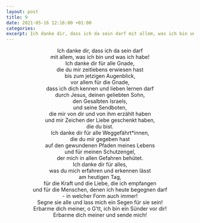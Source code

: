 ```yaml
---
layout: post
title: 9
date: 2021-05-16 12:16:00 +01:00
categories: 
excerpt: Ich danke dir, dass ich da sein darf mit allem, was ich bin und was ich habe!
---
```


<p align="center">Ich danke dir, dass ich da sein darf<br/>
mit allem, was ich bin und was ich habe!<br/>
Ich danke dir für alle Gnade,<br/>
die du mir zeitlebens erwiesen hast<br/>
bis zum jetzigen Augenblick,<br/>
vor allem für die Gnade,<br/>
dass ich dich kennen und lieben lernen darf<br/>
durch Jesus, deinen geliebten Sohn,<br/>
den Gesalbten Israels,<br/>
und seine Sendboten,<br/>
die mir von dir und von ihm erzählt haben<br/>
und mir Zeichen der Liebe geschenkt haben,<br/>
die du bist.<br/>
Ich danke dir für alle Weggefährt*innen,<br/>
die du mir gegeben hast<br/>
auf den gewundenen Pfaden meines Lebens<br/>
und für meinen Schutzengel,<br/>
der mich in allen Gefahren behütet.<br/>
Ich danke dir für alles,<br/>
was du mich erfahren und erkennen lässt<br/>
am heutigen Tag,<br/>
für die Kraft und die Liebe, die ich empfangen<br/>
und für die Menschen, denen ich heute begegnen darf<br/>
- in welcher Form auch immer!<br/>
Segne sie alle und lass mich ein Segen für sie sein!<br/>
Erbarme dich meiner, o G’tt, ich bin ein Sünder vor dir!<br/>
Erbarme dich meiner und sende mich!</p>
